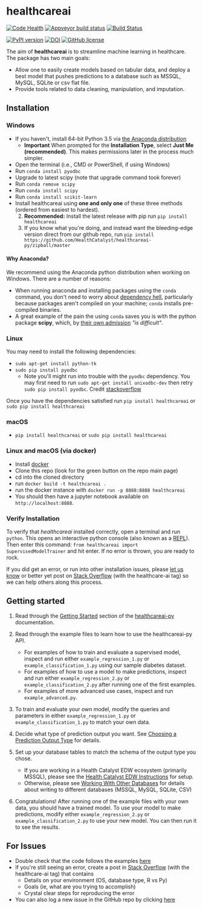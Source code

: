 # healthcareai

[![Code Health](https://landscape.io/github/HealthCatalyst/healthcareai-py/master/landscape.svg?style=flat)](https://landscape.io/github/HealthCatalyst/healthcareai-py/master)
[![Appveyor build status](https://ci.appveyor.com/api/projects/status/github/HealthCatalyst/healthcareai-py?branch=master&svg=true)](https://ci.appveyor.com/project/CatalystAdmin/healthcareai-py/branch/master)
[![Build Status](https://travis-ci.org/HealthCatalyst/healthcareai-py.svg?branch=master)](https://travis-ci.org/HealthCatalyst/healthcareai-py)
<!--[![Anaconda-Server Badge](https://anaconda.org/catalyst/healthcareai/badges/version.svg)](https://anaconda.org/catalyst/healthcareai)
[![Anaconda-Server Badge](https://anaconda.org/catalyst/healthcareai/badges/installer/conda.svg)](https://conda.anaconda.org/catalyst)-->
[![PyPI version](https://badge.fury.io/py/healthcareai.svg)](https://badge.fury.io/py/healthcareai)
[![DOI](https://zenodo.org/badge/DOI/10.5281/zenodo.999010.svg)](https://doi.org/10.5281/zenodo.999010)
[![GitHub license](https://img.shields.io/badge/license-MIT-blue.svg)](https://raw.githubusercontent.com/HealthCatalyst/healthcareai-py/master/LICENSE)

The aim of **healthcareai** is to streamline machine learning in healthcare. The package has two main goals:

-  Allow one to easily create models based on tabular data, and deploy a best model that pushes predictions to a database such as MSSQL, MySQL, SQLite or csv flat file.
-  Provide tools related to data cleaning, manipulation, and imputation.

## Installation

### Windows

- If you haven't, install 64-bit Python 3.5 via [the Anaconda distribution](https://repo.continuum.io/archive/Anaconda3-4.2.0-Windows-x86_64.exe)
    - **Important** When prompted for the **Installation Type**, select **Just Me (recommended)**. This makes permissions later in the process much simpler.
- Open the terminal (i.e., CMD or PowerShell, if using Windows)
- Run `conda install pyodbc`
- Upgrade to latest scipy (note that upgrade command took forever)
- Run `conda remove scipy`
- Run `conda install scipy`
- Run `conda install scikit-learn`
- Install healthcareai using **one and only one** of these three methods (ordered from easiest to hardest).
    <!--1. **Recommended:** Install the latest release with conda by running `conda install -c catalyst healthcareai`-->
    2. **Recommended:** Install the latest release with pip run `pip install healthcareai`
    3. If you know what you're doing, and instead want the bleeding-edge version direct from our github repo, run `pip install https://github.com/HealthCatalyst/healthcareai-py/zipball/master`

#### Why Anaconda?

We recommend using the Anaconda python distribution when working on Windows. There are a number of reasons:
- When running anaconda and installing packages using the `conda` command, you don't need to worry about [dependency hell](https://en.wikipedia.org/wiki/Dependency_hell), particularly because packages aren't compiled on your machine; `conda` installs pre-compiled binaries.
- A great example of the pain the using `conda` saves you is with the python package **scipy**, which, by [their own admission](http://www.scipy.org/scipylib/building/windows.html) *"is difficult"*.

### Linux

You may need to install the following dependencies:
- `sudo apt-get install python-tk`
- `sudo pip install pyodbc`
    - Note you'll might run into trouble with the `pyodbc` dependency. You may first need to run `sudo apt-get install
      unixodbc-dev` then retry `sudo pip install pyodbc`. Credit [stackoverflow](http://stackoverflow.com/questions/2960339/unable-to-install-pyodbc-on-linux)

Once you have the dependencies satisfied run `pip install healthcareai` or `sudo pip install healthcareai`

### macOS

- `pip install healthcareai` or `sudo pip install healthcareai`

### Linux and macOS (via docker)

- Install [docker](https://docs.docker.com/engine/installation/)
- Clone this repo (look for the green button on the repo main page)
- cd into the cloned directory
- run `docker build -t healthcareai .`
- run the docker instance with `docker run -p 8888:8888 healthcareai` 
- You should then have a jupyter notebook available on `http://localhost:8888`.

### Verify Installation

To verify that *healthcareai* installed correctly, open a terminal and run `python`. This opens an interactive python
console (also known as a [REPL](https://en.wikipedia.org/wiki/Read%E2%80%93eval%E2%80%93print_loop)). Then enter this
command: `from healthcareai import SupervisedModelTrainer` and hit enter. If no error is thrown, you are ready to rock.

If you did get an error, or run into other installation issues, please [let us know](http://healthcare.ai/contact.html)
or better yet post on [Stack Overflow](http://stackoverflow.com/questions/tagged/healthcare-ai) (with the healthcare-ai
tag) so we can help others along this process.

## Getting started

1. Read through the [Getting Started](http://healthcareai-py.readthedocs.io/en/latest/getting_started/) section of the [healthcareai-py](http://healthcareai-py.readthedocs.io/en/latest/) documentation.

2. Read through the example files to learn how to use the healthcareai-py API.
    * For examples of how to train and evaluate a supervised model, inspect and run either `example_regression_1.py` or `example_classification_1.py` using our sample diabetes dataset.
    * For examples of how to use a model to make predictions, inspect and run either `example_regression_2.py` or `example_classification_2.py` after running one of the first examples.
    * For examples of more advanced use cases, inspect and run `example_advanced.py`.

3. To train and evaluate your own model, modify the queries and parameters in either `example_regression_1.py` or `example_classification_1.py` to match your own data.

4. Decide what type of prediction output you want. See [Choosing a Prediction Output Type](http://healthcareai-py.readthedocs.io/en/latest/prediction_types/) for details.

5. Set up your database tables to match the schema of the output type you chose. 
   * If you are working in a Health Catalyst EDW ecosystem (primarily MSSQL), please see the [Health Catalyst EDW Instructions](http://healthcareai-py.readthedocs.io/en/latest/catalyst_edw_instructions/) for setup.
   * Otherwise, please see [Working With Other Databases](http://healthcareai-py.readthedocs.io/en/latest/databases/)
    for details about writing to different databases (MSSQL, MySQL, SQLite, CSV)

6. Congratulations! After running one of the example files with your own data, you should have a trained model. To use your model to make predictions, modify either `example_regression_2.py` or `example_classification_2.py` to use your new model. You can then run it to see the results. 

## For Issues

- Double check that the code follows the examples [here](http://healthcareai-py.readthedocs.io/en/latest/)
- If you're still seeing an error, create a post in [Stack Overflow](http://stackoverflow.com/questions/tagged/healthcare-ai) (with the healthcare-ai tag) that contains
    * Details on your environment (OS, database type, R vs Py)
    * Goals (ie, what are you trying to accomplish)
    * Crystal clear steps for reproducing the error
- You can also log a new issue in the GitHub repo by clicking [here](https://github.com/HealthCatalyst/healthcareai-py/issues/new)
